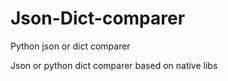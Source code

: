 # Json-Dict-comparer
Python json or dict comparer

Json or python dict comparer based on native libs
